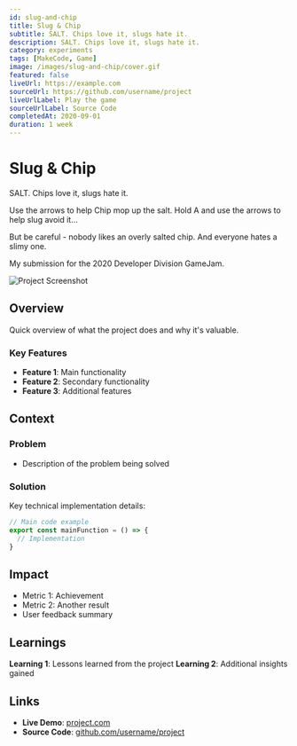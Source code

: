 ```yaml
---
id: slug-and-chip
title: Slug & Chip
subtitle: SALT. Chips love it, slugs hate it.
description: SALT. Chips love it, slugs hate it.
category: experiments
tags: [MakeCode, Game]
image: /images/slug-and-chip/cover.gif
featured: false
liveUrl: https://example.com
sourceUrl: https://github.com/username/project
liveUrlLabel: Play the game
sourceUrlLabel: Source Code
completedAt: 2020-09-01
duration: 1 week
---
```


# Slug & Chip

SALT. Chips love it, slugs hate it.

Use the arrows to help Chip mop up the salt. Hold A and use the arrows to help slug avoid it…

But be careful - nobody likes an overly salted chip. And everyone hates a slimy one.

My submission for the 2020 Developer Division GameJam.

![Project Screenshot](/images/simple-template.svg)

## Overview

Quick overview of what the project does and why it's valuable.

### Key Features

- **Feature 1**: Main functionality
- **Feature 2**: Secondary functionality
- **Feature 3**: Additional features

## Context

### Problem

- Description of the problem being solved

### Solution

Key technical implementation details:

```typescript
// Main code example
export const mainFunction = () => {
  // Implementation
}
```

## Impact

- Metric 1: Achievement
- Metric 2: Another result
- User feedback summary
  
## Learnings

**Learning 1**: Lessons learned from the project
**Learning 2**: Additional insights gained

## Links

- **Live Demo**: [project.com](https://example.com)
- **Source Code**: [github.com/username/project](https://github.com/username/project)
